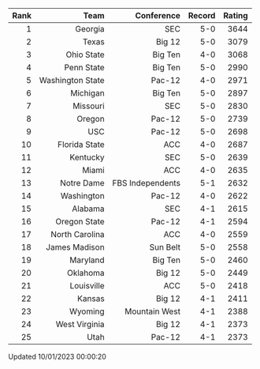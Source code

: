 | Rank  | Team                 | Conference           | Record   | Rating |
| ---:  | ---:                 | ---:                 | ---:     | ---:   |
| 1     | Georgia              | SEC                  | 5-0      | 3644   |
| 2     | Texas                | Big 12               | 5-0      | 3079   |
| 3     | Ohio State           | Big Ten              | 4-0      | 3068   |
| 4     | Penn State           | Big Ten              | 5-0      | 2990   |
| 5     | Washington State     | Pac-12               | 4-0      | 2971   |
| 6     | Michigan             | Big Ten              | 5-0      | 2897   |
| 7     | Missouri             | SEC                  | 5-0      | 2830   |
| 8     | Oregon               | Pac-12               | 5-0      | 2739   |
| 9     | USC                  | Pac-12               | 5-0      | 2698   |
| 10    | Florida State        | ACC                  | 4-0      | 2687   |
| 11    | Kentucky             | SEC                  | 5-0      | 2639   |
| 12    | Miami                | ACC                  | 4-0      | 2635   |
| 13    | Notre Dame           | FBS Independents     | 5-1      | 2632   |
| 14    | Washington           | Pac-12               | 4-0      | 2622   |
| 15    | Alabama              | SEC                  | 4-1      | 2615   |
| 16    | Oregon State         | Pac-12               | 4-1      | 2594   |
| 17    | North Carolina       | ACC                  | 4-0      | 2559   |
| 18    | James Madison        | Sun Belt             | 5-0      | 2558   |
| 19    | Maryland             | Big Ten              | 5-0      | 2460   |
| 20    | Oklahoma             | Big 12               | 5-0      | 2449   |
| 21    | Louisville           | ACC                  | 5-0      | 2418   |
| 22    | Kansas               | Big 12               | 4-1      | 2411   |
| 23    | Wyoming              | Mountain West        | 4-1      | 2388   |
| 24    | West Virginia        | Big 12               | 4-1      | 2373   |
| 25    | Utah                 | Pac-12               | 4-1      | 2373   |

Updated 10/01/2023 00:00:20
